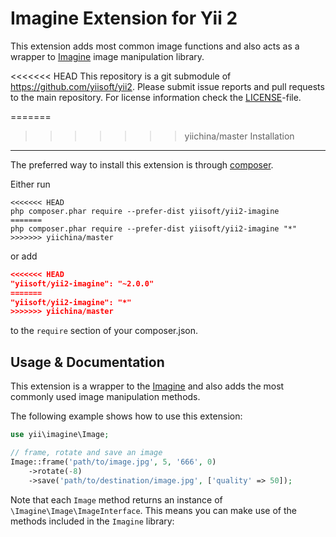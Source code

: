Imagine Extension for Yii 2
===========================

This extension adds most common image functions and also acts as a wrapper to [Imagine](http://imagine.readthedocs.org/)
image manipulation library.

<<<<<<< HEAD
This repository is a git submodule of <https://github.com/yiisoft/yii2>.
Please submit issue reports and pull requests to the main repository.
For license information check the [LICENSE](LICENSE.md)-file.

=======
>>>>>>> yiichina/master
Installation
------------

The preferred way to install this extension is through [composer](http://getcomposer.org/download/).

Either run

```
<<<<<<< HEAD
php composer.phar require --prefer-dist yiisoft/yii2-imagine
=======
php composer.phar require --prefer-dist yiisoft/yii2-imagine "*"
>>>>>>> yiichina/master
```

or add

```json
<<<<<<< HEAD
"yiisoft/yii2-imagine": "~2.0.0"
=======
"yiisoft/yii2-imagine": "*"
>>>>>>> yiichina/master
```

to the `require` section of your composer.json.


Usage & Documentation
---------------------

This extension is a wrapper to the [Imagine](http://imagine.readthedocs.org/) and also adds the most commonly used
image manipulation methods.

The following example shows how to use this extension:

```php
use yii\imagine\Image;

// frame, rotate and save an image
Image::frame('path/to/image.jpg', 5, '666', 0)
    ->rotate(-8)
    ->save('path/to/destination/image.jpg', ['quality' => 50]);
```

Note that each `Image` method returns an instance of `\Imagine\Image\ImageInterface`.
This means you can make use of the methods included in the `Imagine` library:
